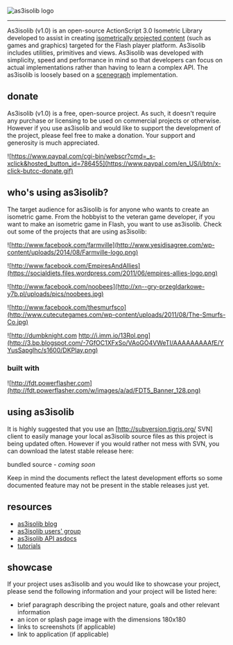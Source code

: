 ![as3isolib logo](http://as3isolib.files.wordpress.com/2009/01/as3isolib_logo_main.jpg)

---

As3isolib (v1.0) is an open-source ActionScript 3.0 Isometric Library developed to assist in creating [isometrically projected content](http://en.wikipedia.org/wiki/Isometric_projection) (such as games and graphics) targeted for the Flash player platform.  As3isolib includes utilities, primitives and views.  As3isolib was developed with simplicity, speed and performance in mind so that developers can focus on actual implementations rather than having to learn a complex API.  The as3isolib is loosely based on a [scenegraph](http://en.wikipedia.org/wiki/Scene_graph) implementation.

## donate
As3isolib (v1.0) is a free, open-source project. As such, it doesn't require any purchase or licensing to be used on commercial projects or otherwise. However if you use as3isolib and would like to support the development of the project, please feel free to make a donation.  Your support and generosity is much appreciated.

![https://www.paypal.com/cgi-bin/webscr?cmd=_s-xclick&hosted_button_id=786455](https://www.paypal.com/en_US/i/btn/x-click-butcc-donate.gif)

## who's using as3isolib?
The target audience for as3isolib is for anyone who wants to create an isometric game.  From the hobbyist to the veteran game developer, if you want to make an isometric game in Flash, you want to use as3isolib.  Check out some of the projects that are using as3isolib:

![http://www.facebook.com/farmville](http://www.yesidisagree.com/wp-content/uploads/2014/08/Farmville-logo.png)

![http://www.facebook.com/EmpiresAndAllies](https://socialdiets.files.wordpress.com/2011/06/empires-allies-logo.png)

![http://www.facebook.com/noobees](http://xn--gry-przegldarkowe-y7b.pl/uploads/pics/noobees.jpg)

![http://www.facebook.com/thesmurfsco](http://www.cutecutegames.com/wp-content/uploads/2011/08/The-Smurfs-Co.jpg)

![http://dumbknight.com http://i.imm.io/13Rol.png](http://3.bp.blogspot.com/-7GfOC1XFxSo/VAoGO4VWeTI/AAAAAAAAAfE/YYusSapglhc/s1600/DKPlay.png)

### built with
![http://fdt.powerflasher.com](http://fdt.powerflasher.com/w/images/a/ad/FDT5_Banner_128.png)

## using as3isolib
It is highly suggested that you use an [http://subversion.tigris.org/ SVN] client to easily manage your local as3isolib source files as this project is being updated often.  However if you would rather not mess with SVN, you can download the latest stable release here:

   bundled source - *coming soon*

Keep in mind the documents reflect the latest development efforts so some documented feature may not be present in the stable releases just yet.

## resources
  * [as3isolib blog](http://as3isolib.wordpress.com/ )
  * [as3isolib users' group](http://tech.groups.yahoo.com/group/as3isolib/)
  * [as3isolib API asdocs](http://as3isolib.googlecode.com/svn/trunk/fp10/asdoc/index.html)
  * [tutorials](http://code.google.com/p/as3isolib/w/list)

## showcase
If your project uses as3isolib and you would like to showcase your project, please send the following information and your project will be listed here:

  * brief paragraph describing the project nature, goals and other relevant information
  * an icon or splash page image with the dimensions 180x180
  * links to screenshots (if applicable)
  * link to application (if applicable)